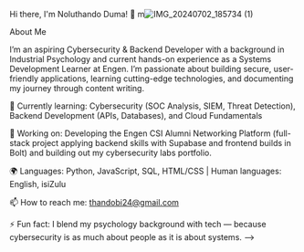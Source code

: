 Hi there, I'm Noluthando Duma! 👋
m![IMG_20240702_185734 (1)](https://github.com/user-attachments/assets/fde2d14e-ef98-4dc3-8480-020994b5982e)

About Me 

I’m an aspiring Cybersecurity & Backend Developer with a background in Industrial Psychology and current hands-on experience as a Systems Development Learner at Engen. I’m passionate about building secure, user-friendly applications, learning cutting-edge technologies, and documenting my journey through content writing.

🌱 Currently learning: Cybersecurity (SOC Analysis, SIEM, Threat Detection), Backend Development (APIs, Databases), and Cloud Fundamentals

🔭 Working on: Developing the Engen CSI Alumni Networking Platform (full-stack project applying backend skills with Supabase and frontend builds in Bolt) and building out my cybersecurity labs portfolio.

🌍 Languages: Python, JavaScript, SQL, HTML/CSS | Human languages: English, isiZulu

📫 How to reach me: thandobi24@gmail.com

⚡ Fun fact: I blend my psychology background with tech — because cybersecurity is as much about people as it is about systems.
-->

